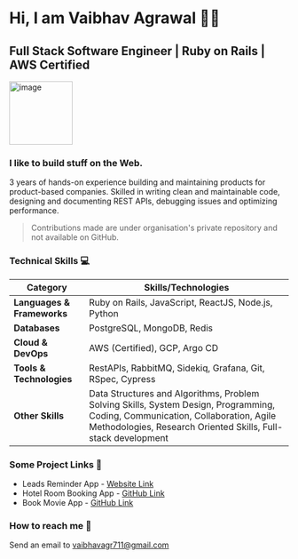 # Hi, I am Vaibhav Agrawal 🙋‍♂️

## Full Stack Software Engineer | Ruby on Rails | AWS Certified
<img width="114" alt="image" src="https://github.com/user-attachments/assets/e64dcd03-00c0-4b2f-acd1-2519091914a3" />

### I like to build stuff on the Web.

3 years of hands-on experience building and maintaining products for product-based companies. Skilled in writing clean and maintainable code, designing and documenting REST APIs, debugging issues and optimizing performance. 
>Contributions made are under organisation's private repository and not available on GitHub.


### Technical Skills 💻

| Category             | Skills/Technologies                                    |
|----------------------|-------------------------------------------------------|
| **Languages & Frameworks** | Ruby on Rails, JavaScript, ReactJS, Node.js, Python |
| **Databases** | PostgreSQL, MongoDB, Redis                             |
| **Cloud & DevOps** | AWS (Certified), GCP, Argo CD                           |
| **Tools & Technologies** | RestAPIs, RabbitMQ, Sidekiq, Grafana, Git, RSpec, Cypress |
| **Other Skills** | Data Structures and Algorithms, Problem Solving Skills, System Design, Programming, Coding, Communication, Collaboration, Agile Methodologies, Research Oriented Skills, Full-stack development |


### Some Project Links 🚜
* Leads Reminder App - [Website Link](https://leadsapp.vsagrawal.in)
* Hotel Room Booking App - [GitHub Link](https://github.com/vaibhav-if/book-movie-app)
* Book Movie App - [GitHub Link](https://github.com/vaibhav-if/book-movie-app)


### How to reach me 📨
Send an email to [vaibhavagr711@gmail.com](mailto:vaibhavagr711@gmail.com)
